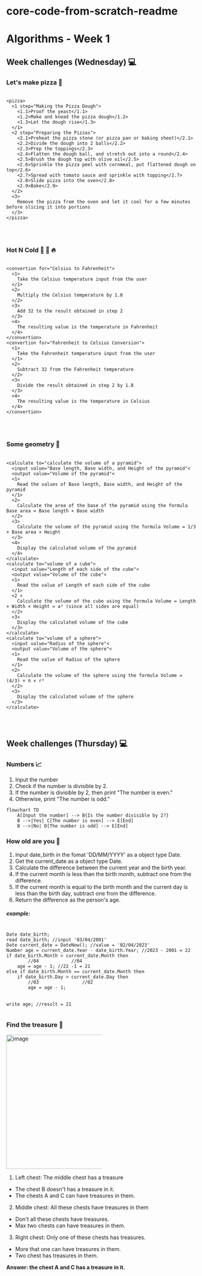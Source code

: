 # core-code-from-scratch-readme


<h1>Algorithms - Week 1</h1>

<h2>Week challenges (Wednesday) 💻</h2>
<h3>Let's make pizza 🍕</h3>
<pre>
  <code>
&lt;pizza&gt;
  &lt;1 step="Making the Pizza Dough"&gt;
    &lt;1.1&gt;Proof the yeast&lt;/1.1&gt;
    &lt;1.2&gt;Make and knead the pizza dough&lt;/1.2&gt;
    &lt;1.3&gt;Let the dough rise&lt;/1.3&gt;       
  &lt;/1&gt;
  &lt;2 step="Preparing the Pizzas"&gt;
    &lt;2.1&gt;Preheat the pizza stone (or pizza pan or baking sheet)&lt;/2.1&gt;
    &lt;2.2&gt;Divide the dough into 2 balls&lt;/2.2&gt;
    &lt;2.3&gt;Prep the toppings&lt;/2.3&gt;
    &lt;2.4&gt;Flatten the dough ball, and stretch out into a round&lt;/2.4&gt;
    &lt;2.5&gt;Brush the dough top with olive oil&lt;/2.5&gt;
    &lt;2.6&gt;Sprinkle the pizza peel with cornmeal, put flattened dough on top&lt;/2.6&gt;
    &lt;2.7&gt;Spread with tomato sauce and sprinkle with topping&lt;/2.7&gt;
    &lt;2.8&gt;Slide pizza into the oven&lt;/2.8&gt;
    &lt;2.9&gt;Bake&lt;/2.9&gt;
  &lt;/2&gt;
  &lt;3&gt;
    Remove the pizza from the oven and let it cool for a few minutes before slicing it into portions
  &lt;/3&gt;
&lt;/pizza&gt;
  </code>
</pre>

<br>

<h3>Hot N Cold 🤒 🧊 🔥</h3>
<pre>
  <code>
&lt;convertion for="Celsius to Fahrenheit"&gt;
  &lt;1&gt;
    Take the Celsius temperature input from the user      
  &lt;/1&gt;
  &lt;2&gt;
    Multiply the Celsius temperature by 1.8
  &lt;/2&gt;
  &lt;3&gt;
    Add 32 to the result obtained in step 2
  &lt;/3&gt;
  &lt;4&gt;
    The resulting value is the temperature in Fahrenheit
  &lt;/4&gt;
&lt;/convertion&gt;
&lt;convertion for="Fahrenheit to Celsius Conversion"&gt;
  &lt;1&gt;
    Take the Fahrenheit temperature input from the user     
  &lt;/1&gt;
  &lt;2&gt;
    Subtract 32 from the Fahrenheit temperature
  &lt;/2&gt;
  &lt;3&gt;
    Divide the result obtained in step 2 by 1.8
  &lt;/3&gt;
  &lt;4&gt;
    The resulting value is the temperature in Celsius
  &lt;/4&gt;
&lt;/convertion&gt;
  </code>
</pre>

<br>

<h3>Some geometry 📐</h3>
<pre>
  <code>
&lt;calculate to="calculate the volume of a pyramid"&gt;
  &lt;input value="Base length, Base width, and Height of the pyramid"&lt;
  &lt;output value="Volume of the pyramid"&lt;
  &lt;1&gt;
    Read the values of Base length, Base width, and Height of the pyramid    
  &lt;/1&gt;
  &lt;2&gt;
    Calculate the area of the base of the pyramid using the formula Base area = Base length × Base width
  &lt;/2&gt;
  &lt;3&gt;
    Calculate the volume of the pyramid using the formula Volume = 1/3 × Base area × Height
  &lt;/3&gt;
  &lt;4&gt;
    Display the calculated volume of the pyramid
  &lt;/4&gt;
&lt;/calculate&gt;
&lt;calculate to="volume of a cube"&gt;
  &lt;input value="Length of each side of the cube"&lt;
  &lt;output value="Volume of the cube"&lt;
  &lt;1&gt;
    Read the value of Length of each side of the cube     
  &lt;/1&gt;
  &lt;2 &gt;
    Calculate the volume of the cube using the formula Volume = Length × Width × Height = a³ (since all sides are equal)
  &lt;/2&gt;
  &lt;3&gt;
    Display the calculated volume of the cube
  &lt;/3&gt;
&lt;/calculate&gt;
&lt;calculate to="volume of a sphere"&gt;
  &lt;input value="Radius of the sphere"&lt;
  &lt;output value="Volume of the sphere"&lt;
  &lt;1&gt;
    Read the value of Radius of the sphere     
  &lt;/1&gt;
  &lt;2&gt;
    Calculate the volume of the sphere using the formula Volume = (4/3) × π × r³
  &lt;/2&gt;
  &lt;3&gt;
    Display the calculated volume of the sphere
  &lt;/3&gt;
&lt;/calculate&gt;
  </code>
</pre>

<br>

<h2>Week challenges (Thursday) 💻</h2>


<h3>Numbers 📈</h3>

1. Input the number
2. Check if the number is divisible by 2.
3. If the number is divisible by 2, then print "The number is even."
4. Otherwise, print "The number is odd."

```mermaid
flowchart TD
    A[Input the number] --> B{Is the number divisible by 2?}
    B -->|Yes| C[The number is even] --> E[End]
    B -->|No| D[The number is odd] --> E[End]
```    

<h3>How old are you 👴</h3>

1. Input date_birth in the fomat 'DD/MM/YYYY' as a object type Date.
2. Get the current_date as a object type Date.
3. Calculate the difference between the current year and the birth year.
4. If the current month is less than the birth month, subtract one from the difference.
5. If the current month is equal to the birth month and the current day is less than the birth day, subtract one from the difference.
6. Return the difference as the person's age.

<h5>example:</h5>
<pre>
  <code>
Date date_birth;
read date_birth; //input '03/04/2001'
Date current_date = DateNow(); //value = '02/04/2023'
Number age = current_date.Year - date_birth.Year; //2023 - 2001 = 22
if date_birth.Month > current_date.Month then
        //04            //04
    age = age - 1; //22 -1 = 21
else if date_birth.Month == current_date.Month then
    if date_birth.Day > current_date.Day then
        //03                //02
        age = age - 1;

write age; //result = 21
  </code>
</pre>

<h3>Find the treasure 👑</h3>

<img width="354" alt="image" src="https://user-images.githubusercontent.com/29307118/202836372-19159ef8-14d5-4ecf-b08c-819b05e79f81.png" style="max-width: 50%;">

1. Left chest: The middle chest has a treasure
  * The chest B doesn't has a treasure in it.
  * The chests A and C can have treasures in them.
2. Middle chest: All these chests have treasures in them
  * Don't all these chests have treasures.
  * Max two chests can have treasures in them.
3. Right chest: Only one of these chests has treasures.
  * More that one can have treasures in them.
  * Two chest has treasures in them.


<b>Answer: the chest A and C has a treasure in it.</b>

